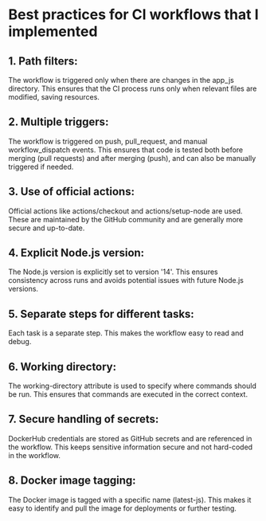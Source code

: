 # Best practices for CI workflows that I implemented

## 1. Path filters:
The workflow is triggered only when there are changes in the app_js directory. This ensures that the CI process runs only when relevant files are modified, saving resources.
## 2. Multiple triggers:
The workflow is triggered on push, pull_request, and manual workflow_dispatch events. This ensures that code is tested both before merging (pull requests) and after merging (push), and can also be manually triggered if needed.
## 3. Use of official actions:
Official actions like actions/checkout and actions/setup-node are used. These are maintained by the GitHub community and are generally more secure and up-to-date.
## 4. Explicit Node.js version:
The Node.js version is explicitly set to version '14'. This ensures consistency across runs and avoids potential issues with future Node.js versions.
## 5. Separate steps for different tasks:
Each task is a separate step. This makes the workflow easy to read and debug.
## 6. Working directory:
The working-directory attribute is used to specify where commands should be run. This ensures that commands are executed in the correct context.
## 7. Secure handling of secrets:
DockerHub credentials are stored as GitHub secrets and are referenced in the workflow. This keeps sensitive information secure and not hard-coded in the workflow.
## 8. Docker image tagging:
The Docker image is tagged with a specific name (latest-js). This makes it easy to identify and pull the image for deployments or further testing.
